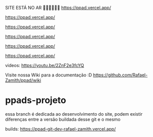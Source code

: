 SITE ESTÁ NO AR 🎉🎉🎉🎉🎉🎉
https://ppad.vercel.app/

https://ppad.vercel.app/

https://ppad.vercel.app/

https://ppad.vercel.app/

https://ppad.vercel.app/

https://ppad.vercel.app/

videos:
https://youtu.be/2ZnF2e3fcYQ

Visite nossa Wiki para a documentação :D
https://github.com/Rafael-Zamith/ppad/wiki

# ppads-projeto
essa branch é dedicada ao desenvolvimento do site, podem existir diferenças entre a versão buildada desse git e o mesmo

builds:
https://ppad-git-dev-rafael-zamith.vercel.app/
